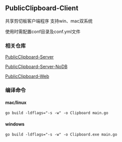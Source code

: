 ## PublicClipboard-Client

共享剪切板客户端程序 支持win、mac双系统

使用时需配置conf目录及conf.yml文件

### 相关仓库
[PublicClipboard-Server](https://github.com/sxz799/PublicClipboard-Server)

[PublicClipboard-Server-NoDB](https://github.com/sxz799/PublicClipboard-Server-NoDB)

[PublicClipboard-Web](https://github.com/sxz799/PublicClipboard-Web)

### 编译命令

#### mac/linux
`go build -ldflags="-s -w" -o Clipboard main.go`
#### windows
`go build -ldflags="-s -w" -o Clipboard.exe main.go`

